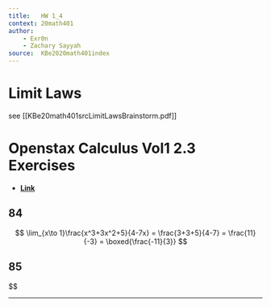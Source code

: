 ```yaml
---
title:   HW 1_4
context: 20math401
author:  
	- Exr0n
	- Zachary Sayyah
source:  KBe2020math401index
---
```


# Limit Laws
see [[KBe20math401srcLimitLawsBrainstorm.pdf]]

# Openstax Calculus Vol1 2.3 Exercises
- [**Link**](https://openstax.org/books/calculus-volume-1/pages/2-3-the-limit-laws)
## 84
$$
\lim_{x\to 1}\frac{x^3+3x^2+5}{4-7x} = \frac{3+3+5}{4-7} = \frac{11}{-3} = \boxed{\frac{-11}{3}}
$$
## 85
$$


---

